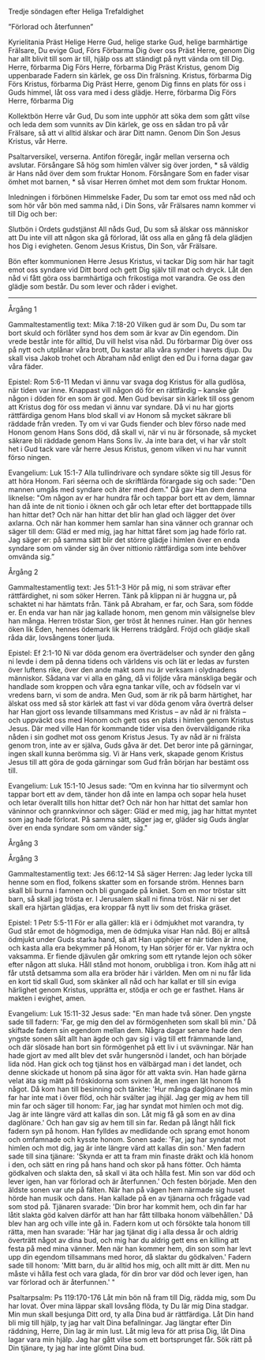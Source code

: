 Tredje söndagen efter Heliga Trefaldighet








”Förlorad och återfunnen”








Kyrielitania
Präst        Helige Herre Gud, helige starke Gud, helige barmhärtige Frälsare, Du evige Gud,
Förs        Förbarma Dig över oss
Präst        Herre, genom Dig har allt blivit till som är till, hjälp oss att ständigt på nytt vända om till Dig. Herre, förbarma Dig
Förs        Herre, förbarma Dig
Präst        Kristus, genom Dig uppenbarade Fadern sin kärlek, ge oss Din frälsning. Kristus, förbarma Dig
Förs        Kristus, förbarma Dig
Präst        Herre, genom Dig finns en plats för oss i Guds himmel, låt oss vara med i dess glädje. Herre, förbarma Dig
Förs        Herre, förbarma Dig








Kollektbön
Herre vår Gud, Du som inte upphör att söka dem som gått vilse och leda dem som vunnits av Din kärlek,
ge oss en sådan tro på vår Frälsare,
så att vi alltid älskar och ärar Ditt namn.
Genom Din Son Jesus Kristus, vår Herre.








Psaltarversikel, verserna. Antifon föregår, ingår mellan verserna och avslutar.
Försångare        Så hög som himlen välver sig över jorden, * så väldig är Hans nåd över dem som fruktar Honom.
Försångare        Som en fader visar ömhet mot barnen, * så visar Herren ömhet mot dem som fruktar Honom.        








Inledningen i förbönen
Himmelske Fader, Du som tar emot oss med nåd och som hör vår bön med samma nåd, i Din Sons, vår Frälsares namn kommer vi till Dig och ber:








Slutbön i Ordets gudstjänst
All nåds Gud, Du som så älskar oss människor att Du inte vill att någon ska gå förlorad, låt oss alla en gång få dela glädjen hos Dig i evigheten. 
Genom Jesus Kristus, Din Son, vår Frälsare.








Bön efter kommunionen
Herre Jesus Kristus, vi tackar Dig som här har tagit emot oss syndare vid Ditt bord
och gett Dig själv till mat och dryck. Låt den nåd vi fått göra oss barmhärtiga och frikostiga mot varandra.  Ge oss den glädje som består. Du som lever och råder i evighet.








________________
Årgång 1








Gammaltestamentlig text: Mika 7:18-20
Vilken gud är som Du, Du som tar bort skuld och förlåter synd hos dem som är kvar av Din egendom. Din vrede består inte för alltid, Du vill helst visa nåd. Du förbarmar Dig över oss på nytt och utplånar våra brott, Du kastar alla våra synder i havets djup. Du skall visa Jakob trohet och Abraham nåd enligt den ed Du i forna dagar gav våra fäder.








Epistel: Rom 5:6-11
Medan vi ännu var svaga dog Kristus för alla gudlösa, när tiden var inne. Knappast vill någon dö för en rättfärdig – kanske går någon i döden för en som är god. Men Gud bevisar sin kärlek till oss genom att Kristus dog för oss medan vi ännu var syndare. Då vi nu har gjorts rättfärdiga genom Hans blod skall vi av Honom så mycket säkrare bli räddade från vreden. Ty om vi var Guds fiender och blev förso nade med Honom genom Hans Sons död, då skall vi, när vi nu är försonade, så mycket säkrare bli räddade genom Hans Sons liv. Ja inte bara det, vi har vår stolt het i Gud tack vare vår herre Jesus Kristus, genom vilken vi nu har vunnit förso ningen. 








Evangelium: Luk 15:1-7
Alla tullindrivare och syndare sökte sig till Jesus för att höra Honom. Fari séerna och de skriftlärda förargade sig och sade: "Den mannen umgås med syndare och äter med dem." Då gav Han dem denna liknelse: "Om någon av er har hundra får och tappar bort ett av dem, lämnar han då inte de nit tionio i öknen och går och letar efter det borttappade tills han hittar det? Och när han hittar det blir han glad och lägger det över axlarna. Och när han kommer hem samlar han sina vänner och grannar och säger till dem: Gläd er med mig, jag har hittat fåret som jag hade förlo rat. Jag säger er: på samma sätt blir det större glädje i himlen över en enda syndare som om vänder sig än över nittionio rättfärdiga som inte behöver omvända sig.” 






Årgång 2




Gammaltestamentlig text: Jes 51:1-3
Hör på mig, ni som strävar efter rättfärdighet, ni som söker Herren. Tänk på klippan ni är huggna ur, på schaktet ni har hämtats från. Tänk på Abraham, er far, och Sara, som födde er. En enda var han när jag kallade honom, men genom min välsignelse blev han många. Herren tröstar Sion, ger tröst åt hennes ruiner. Han gör hennes öken lik Eden, hennes ödemark lik Herrens trädgård. Fröjd och glädje skall råda där, lovsångens toner ljuda.
 
Epistel: Ef 2:1-10
Ni var döda genom era överträdelser och synder den gång ni levde i dem på denna tidens och världens vis och lät er ledas av fursten över luftens rike, över den ande makt som nu är verksam i olydnadens människor. Sådana var vi alla en gång, då vi följde våra mänskliga begär och handlade som kroppen och våra egna tankar ville, och av födseln var vi vredens barn, vi som de andra. Men Gud, som är rik på barm härtighet, har älskat oss med så stor kärlek att fast vi var döda genom våra överträ delser har Han gjort oss levande tillsammans med Kristus – av nåd är ni frälsta – och uppväckt oss med Honom och gett oss en plats i himlen genom Kristus Jesus. Där med ville Han för kommande tider visa den överväldigande rika nåden i sin godhet mot oss genom Kristus Jesus. Ty av nåd är ni frälsta genom tron, inte av er själva, Guds gåva är det. Det beror inte på gärningar, ingen skall kunna berömma sig. Vi är Hans verk, skapade genom Kristus Jesus till att göra de goda gärningar som Gud från början har bestämt oss till.








Evangelium: Luk 15:1-10
Jesus sade: ”Om en kvinna har tio silvermynt och tappar bort ett av dem, tänder hon då inte en lampa och sopar hela huset och letar överallt tills hon hittar det? Och när hon har hittat det samlar hon väninnor och grannkvinnor och säger: Gläd er med mig, jag har hittat myntet som jag hade förlorat. På samma sätt, säger jag er, gläder sig Guds änglar över en enda syndare som om vänder sig." 








Årgång 3












Årgång 3




Gammaltestamentlig text: Jes 66:12-14
Så säger Herren: Jag leder lycka till henne som en flod, folkens skatter som en forsande ström. Hennes barn skall bli burna i famnen och bli gungade på knäet. Som en mor tröstar sitt barn, så skall jag trösta er. I Jerusalem skall ni finna tröst. När ni ser det skall era hjärtan glädjas, era kroppar få nytt liv som det friska gräset. 








Epistel: 1 Petr 5:5-11
För er alla gäller: klä er i ödmjukhet mot varandra, ty Gud står emot de högmodiga, men de ödmjuka visar Han nåd. Böj er alltså ödmjukt under Guds starka hand, så att Han upphöjer er när tiden är inne, och kasta alla era bekymmer på Honom, ty Han sörjer för er. 
Var nyktra och vaksamma. Er fiende djävulen går omkring som ett rytande lejon och söker efter någon att sluka. Håll stånd mot honom, orubbliga i tron. Kom ihåg att ni får utstå detsamma som alla era bröder här i världen. Men om ni nu får lida en kort tid skall Gud, som skänker all nåd och har kallat er till sin eviga härlighet genom Kristus, upprätta er, stödja er och ge er fasthet. Hans är makten i evighet, amen. 








Evangelium: Luk 15:11-32
Jesus sade: "En man hade två söner. Den yngste sade till fadern: 'Far, ge mig den del av förmögenheten som skall bli min.' Då skiftade fadern sin egendom mellan dem. Några dagar senare hade den yngste sonen sålt allt han ägde och gav sig i väg till ett främmande land, och där slösade han bort sin förmögenhet på ett liv i ut svävningar. När han hade gjort av med allt blev det svår hungersnöd i landet, och han började lida nöd. Han gick och tog tjänst hos en välbärgad man i det landet, och denne skickade ut honom på sina ägor för att vakta svin. Han hade gärna velat äta sig mätt på fröskidorna som svinen åt, men ingen lät honom få något. Då kom han till besinning och tänkte: 'Hur många daglönare hos min far har inte mat i över flöd, och här svälter jag ihjäl. Jag ger mig av hem till min far och säger till honom: Far, jag har syndat mot himlen och mot dig. Jag är inte längre värd att kallas din son. Låt mig få gå som en av dina daglönare.' Och han gav sig av hem till sin far. Redan på långt håll fick fadern syn på honom. Han fylldes av medlidande och sprang emot honom och omfamnade och kysste honom. Sonen sade: 'Far, jag har syndat mot himlen och mot dig, jag är inte längre värd att kallas din son.' Men fadern sade till sina tjänare: 'Skynda er att ta fram min finaste dräkt och klä honom i den, och sätt en ring på hans hand och skor på hans fötter. Och hämta gödkalven och slakta den, så skall vi äta och hålla fest. Min son var död och lever igen, han var förlorad och är återfunnen.' Och festen började. 
    Men den äldste sonen var ute på fälten. När han på vägen hem närmade sig huset hörde han musik och dans. Han kallade på en av tjänarna och frågade vad som stod på. Tjänaren svarade: 'Din bror har kommit hem, och din far har låtit slakta göd kalven därför att han har fått tillbaka honom välbehållen.' Då blev han arg och ville inte gå in. Fadern kom ut och försökte tala honom till rätta, men han svarade: 'Här har jag tjänat dig i alla dessa år och aldrig överträtt något av dina bud, och mig har du aldrig gett ens en killing att festa på med mina vänner. Men när han kommer hem, din son som har levt upp din egendom tillsammans med horor, då slaktar du gödkalven.' Fadern sade till honom: 'Mitt barn, du är alltid hos mig, och allt mitt är ditt. Men nu måste vi hålla fest och vara glada, för din bror var död och lever igen, han var förlorad och är återfunnen.' "
 
Psaltarpsalm: Ps 119:170-176
Låt min bön nå fram till Dig, rädda mig, som Du har lovat. 
Över mina läppar skall lovsång flöda, ty Du lär mig Dina stadgar. 
Min mun skall besjunga Ditt ord, ty alla Dina bud är rättfärdiga. 
Låt Din hand bli mig till hjälp, ty jag har valt Dina befallningar. 
Jag längtar efter Din räddning, Herre, Din lag är min lust. 
Låt mig leva för att prisa Dig, låt Dina lagar vara min hjälp. 
Jag har gått vilse som ett bortsprunget får. Sök rätt på Din tjänare, ty jag har inte glömt Dina bud.
<!--stackedit_data:
eyJoaXN0b3J5IjpbOTg2NzAwNjYyLC0yMDk3NDc3MzZdfQ==
-->